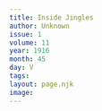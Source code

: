 ```yaml
---
title: Inside Jingles
author: Unknown
issue: 1
volume: 11
year: 1916
month: 45
day: V
tags:
layout: page.njk
image:
---
```





